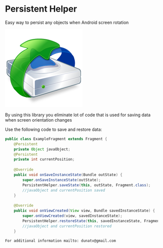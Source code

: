 # Persistent Helper
Easy way to persist any objects when Android screen rotation

![Logo](persistent.png)

By using this library you eliminate lot of code that is used for saving data when screen orientation changes

Use the following code to save and restore data:

```java
public class ExampleFragment extends Fragment {
    @Persistent
    private Object javaObject;
    @Persistent
    private int currentPosition;

    @Override
    public void onSaveInstanceState(Bundle outState) {
        super.onSaveInstanceState(outState);
        PersistentHelper.saveState(this, outState, Fragment.class);
        //javaObject and currentPosition saved
    }

    @Override
    public void onViewCreated(View view, Bundle savedInstanceState) {
        super.onViewCreated(view, savedInstanceState);
        PersistentHelper.restoreState(this, savedInstanceState, Fragment.class);
        //javaObject and currentPosition restored
    }
```
    
    For additional information mailto: dunatv@gmail.com
